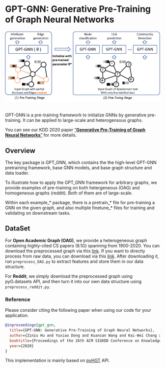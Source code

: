 # GPT-GNN: Generative Pre-Training of Graph Neural Networks

<p align="center">
  <img src="./gpt-intro.png" width="600">
  <br />
  <br />
</p>


GPT-GNN is a pre-training framework to initialize GNNs by generative pre-training. It can be applied to large-scale and heterogensous graphs.

You can see our KDD 2020 paper [“**Generative Pre-Training of Graph Neural Networks**”](https://arxiv.org/pdf/2006.15437.pdf) for more details.


## Overview
The key package is GPT_GNN, which contains the the high-level GPT-GNN pretraining framework, base GNN models, and base graph structure and data loader.

To illustrate how to apply the GPT_GNN framework for arbitrary graphs, we provide examples of pre-training on both hetergeneous (OAG) and homogeneous graphs (reddit). Both of them are of large-scale.

Within each example_* package, there is a pretrain_* file for pre-training a GNN on the given graph, and also multiple finetune_* files for training and validating on downstream tasks.

## DataSet
For **Open Academic Graph (OAG)**, we provide a heterogeneous graph containing highly-cited CS papers (8.1G) spanning from 1900-2020. You can download the preprocessed graph via this [link](https://drive.google.com/open?id=1a85skqsMBwnJ151QpurLFSa9o2ymc_rq).
If you want to directly process from raw data, you can download via this [link](https://drive.google.com/open?id=1yDdVaartOCOSsQlUZs8cJcAUhmvRiBSz). After downloading it, run `preprocess_OAG.py` to extract features and store them in our data structure.

For **Reddit**, we simply download the preprocessed graph using pyG.datasets API, and then turn it into our own data structure using `preprocess_reddit.py`.




















### Reference

Please consider citing the following paper when using our code for your application.

```bibtex
@inproceedings{gpt_gnn,
  title={GPT-GNN: Generative Pre-Training of Graph Neural Networks},
  author={Ziniu Hu and Yuxiao Dong and Kuansan Wang and Kai-Wei Chang and Yizhou Sun},
  booktitle={Proceedings of the 26th ACM SIGKDD Conference on Knowledge Discovery and Data Mining},
  year={2020}
}
```


This implementation is mainly based on [pyHGT](https://github.com/acbull/pyHGT) API.
